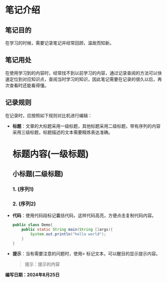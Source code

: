 # 笔记介绍

## 笔记目的

在学习的时候，需要记录笔记并经常回顾，温故而知新。

## 笔记用处

在使用学习到的内容时，经常找不到以前学习的内容，通过记录查阅的方法可以快速定位到对应知识点，查阅当时学习的知识，因此笔记需要在记录的很久以后，再次查看时还能看得懂。

## 记录规则

在记录时，应按照如下规则对比机进行编辑：

- **标题**：文章的大标题采用一级标题，其他标题采用二级标题，带有序列的内容采用三级标题，标题描述的文本需要精炼表达准确。
  
  # 标题内容(一级标题)
  
  ## 小标题(二级标题)
  
  ### 1. (序列1)
  
  ### 2. (序列2)

- **代码**：使用代码段标记囊括代码，这样代码高亮，方便点击复制代码内容。
  
  ```java
  public class Demo{
      public static String main(String []args){
          System.out.println("hello world");
      }
  }
  ```

- **提示**：当有需要注意的问题时，使用> 标记文本，可以醒目的显示提示内容。
  
  > 提示：提示的内容

**编写日期：2024年8月25日**

